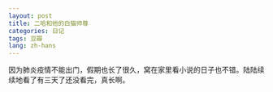 ```yaml
---
layout: post
title: 二哈和他的白猫师尊
categories: 日记
tags: 豆瓣
lang: zh-hans
---
```

因为肺炎疫情不能出门，假期也长了很久，窝在家里看小说的日子也不错。陆陆续续地看了有三天了还没看完，真长啊。


